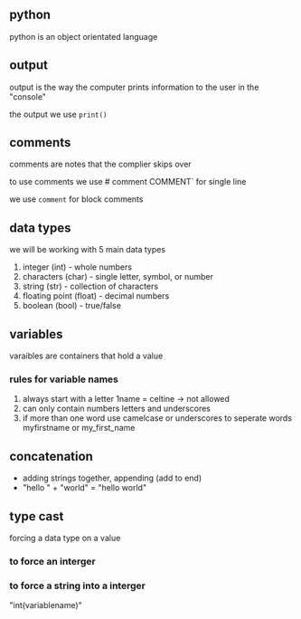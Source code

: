 ## python
python is an object orientated language

## output 
output is the way the computer prints information to the user in the "console"

the output we use `print()`

## comments 
comments are notes that the complier skips over

to use comments we use # comment COMMENT` for single line

we use ````comment```` for block comments

## data types
we will be working with 5 main data types

1. integer (int) - whole numbers
2. characters (char) - single letter, symbol, or number
3. string (str) - collection of characters
4. floating point (float) - decimal numbers
5. boolean (bool) - true/false
## variables
varaibles are containers that hold a value

### rules for variable names
1. always start with a letter
   1name = celtine -> not allowed
2. can only contain numbers letters and underscores
3. if more than one word use camelcase or underscores to seperate words
myfirstname or my_first_name


## concatenation
+ adding strings together, appending (add to end)
+ "hello " + "world" = "hello world"

## type cast
forcing a data type on a value

### to force an interger

### to force a string into a interger
"int(variablename)"
